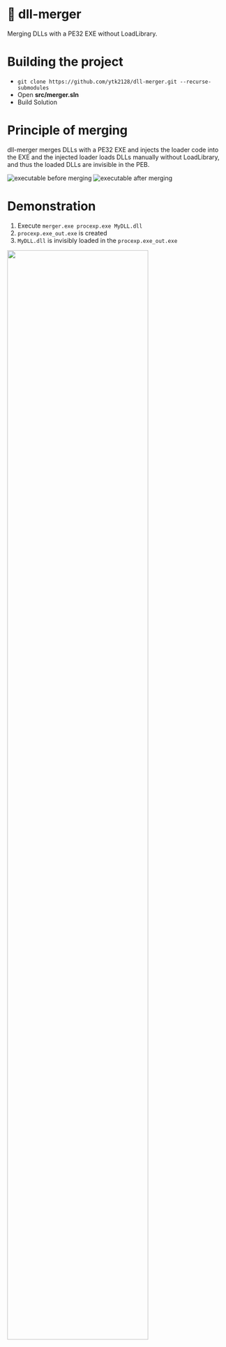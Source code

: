 # 🔗 dll-merger
Merging DLLs with a PE32 EXE without LoadLibrary.

# Building the project
* ```git clone https://github.com/ytk2128/dll-merger.git --recurse-submodules```
* Open **src/merger.sln**
* Build Solution

# Principle of merging
dll-merger merges DLLs with a PE32 EXE and injects the loader code into the EXE and the injected loader loads DLLs manually without LoadLibrary, and thus the loaded DLLs are invisible in the PEB.

![executable before merging](https://user-images.githubusercontent.com/60180255/152682145-3c217853-daf0-4174-a6cd-17fbf1662e20.svg)
![executable after merging](https://user-images.githubusercontent.com/60180255/152682142-6a587520-7208-4b91-ae22-4dc32558d8c7.svg)

# Demonstration
1. Execute ```merger.exe procexp.exe MyDLL.dll```
2. ```procexp.exe_out.exe``` is created
3. ```MyDLL.dll``` is invisibly loaded in the ```procexp.exe_out.exe```
<img width="80%" src="https://user-images.githubusercontent.com/60180255/152683217-81a0c00f-8a66-4659-81c4-91ba8ec4817a.PNG"/>
